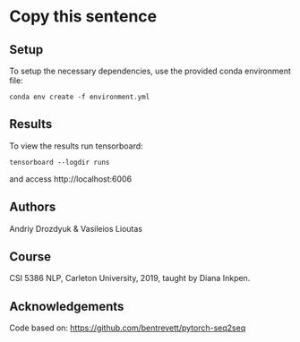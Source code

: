 # Copy this sentence

## Setup

To setup the necessary dependencies, use the provided conda environment file:

    conda env create -f environment.yml
    
## Results

To view the results run tensorboard:

    tensorboard --logdir runs
    
and access http://localhost:6006

## Authors
Andriy Drozdyuk & Vasileios Lioutas

## Course
CSI 5386 NLP, Carleton University, 2019, taught by Diana Inkpen.

## Acknowledgements

Code based on:
https://github.com/bentrevett/pytorch-seq2seq

